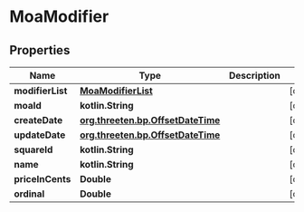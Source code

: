 
# MoaModifier

## Properties
Name | Type | Description | Notes
------------ | ------------- | ------------- | -------------
**modifierList** | [**MoaModifierList**](MoaModifierList.md) |  |  [optional]
**moaId** | **kotlin.String** |  |  [optional]
**createDate** | [**org.threeten.bp.OffsetDateTime**](org.threeten.bp.OffsetDateTime.md) |  |  [optional]
**updateDate** | [**org.threeten.bp.OffsetDateTime**](org.threeten.bp.OffsetDateTime.md) |  |  [optional]
**squareId** | **kotlin.String** |  |  [optional]
**name** | **kotlin.String** |  |  [optional]
**priceInCents** | **Double** |  |  [optional]
**ordinal** | **Double** |  |  [optional]



